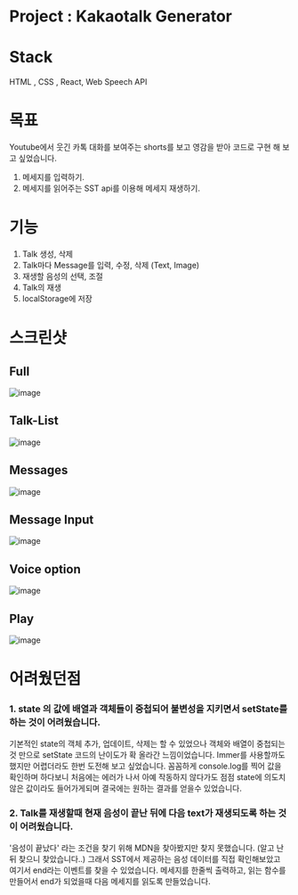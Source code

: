 # Project : Kakaotalk Generator

# Stack
HTML , CSS , React, Web Speech API

# 목표
Youtube에서 웃긴 카톡 대화를 보여주는 shorts를 보고 영감을 받아 코드로 구현 해 보고 싶었습니다.
1. 메세지를 입력하기.
2. 메세지를 읽어주는 SST api를 이용해 메세지 재생하기.

# 기능
1. Talk 생성, 삭제
2. Talk마다 Message를 입력, 수정, 삭제 (Text, Image)
3. 재생할 음성의 선택, 조절 
4. Talk의 재생
5. localStorage에 저장

# 스크린샷

## Full
![image](https://user-images.githubusercontent.com/70611956/219977022-98551363-d477-448e-bdaa-9db03bdca533.png)

## Talk-List
![image](https://user-images.githubusercontent.com/70611956/219976947-9145d36a-77f4-453d-9b2b-2036688c83dd.png)

## Messages
![image](https://user-images.githubusercontent.com/70611956/219976983-e71a6122-bdb8-41ae-8ccf-35b31c25a343.png)

## Message Input
![image](https://user-images.githubusercontent.com/70611956/219976989-b748df8e-a269-4533-bfaf-b01d954f90eb.png)

## Voice option
![image](https://user-images.githubusercontent.com/70611956/219976994-a73f134a-9fdb-47cb-ae37-5cf0b7192a73.png)

## Play
![image](https://user-images.githubusercontent.com/70611956/219977003-a1d6ba79-d4b8-42fc-9878-220bfd43fbeb.png)

# 어려웠던점
### 1. state 의 값에 배열과 객체들이 중첩되어 불변성을 지키면서 setState를 하는 것이 어려웠습니다.
기본적인 state의 객체 추가, 업데이트, 삭제는 할 수 있었으나 객체와 배열이 중첩되는것 만으로 setState 코드의 난이도가 확 올라간 느낌이었습니다.
Immer를 사용할까도 했지만 어렵더라도 한번 도전해 보고 싶었습니다.
꼼꼼하게 console.log를 찍어 값을 확인하며 하다보니 처음에는 에러가 나서 아예 작동하지 않다가도 
점점 state에 의도치 않은 값이라도 들어가게되며 결국에는 원하는 결과를 얻을수 있었습니다.

### 2. Talk를 재생할때 현재 음성이 끝난 뒤에 다음 text가 재생되도록 하는 것이 어려웠습니다.
'음성이 끝났다' 라는 조건을 찾기 위해 MDN을 찾아봤지만 찾지 못했습니다. (알고 난뒤 찾으니 찾았습니다..)
그래서 SST에서 제공하는 음성 데이터를 직접 확인해보았고 여기서 end라는 이벤트를 찾을 수 있었습니다.
메세지를 한줄씩 출력하고, 읽는 함수를 만들어서 end가 되었을때 다음 메세지를 읽도록 만들었습니다.







